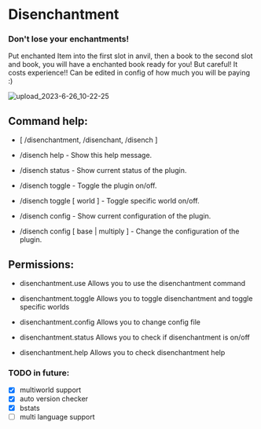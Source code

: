 # Disenchantment
### Don't lose your enchantments!

Put enchanted Item into the first slot in anvil, then a book to the second slot and book, you will have a enchanted book ready for you! But careful! It costs experience!! Can be edited in config of how much you will be paying :)

![upload_2023-6-26_10-22-25](https://github.com/H7KZ/Disenchantment/assets/74021016/59610f9a-06a5-4806-a7f0-db8694aff7e1)


## Command help:

  - [ /disenchantment, /disenchant, /disench ]

  - /disench help - Show this help message.
  
  - /disench status - Show current status of the plugin.
  
  - /disench toggle - Toggle the plugin on/off.

  - /disench toggle [ world ] - Toggle specific world on/off.
  
  - /disench config - Show current configuration of the plugin.
  
  - /disench config [ base | multiply ] - Change the configuration of the plugin.


## Permissions:

  - disenchantment.use Allows you to use the disenchantment command
  
  - disenchantment.toggle Allows you to toggle disenchantment and toggle specific worlds
  
  - disenchantment.config Allows you to change config file
  
  - disenchantment.status Allows you to check if disenchantment is on/off
  
  - disenchantment.help Allows you to check disenchantment help


### TODO in future:
- [x] multiworld support
- [x] auto version checker
- [x] bstats
- [ ] multi language support
